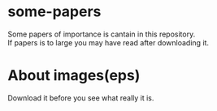 # some-papers

Some papers of importance is cantain in this repository. <br>
If papers is to large you may have read after downloading it.

# About images(eps)
Download it before you see what really it is.
